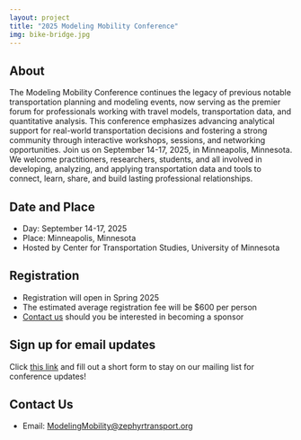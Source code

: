 ```yaml
---
layout: project
title: "2025 Modeling Mobility Conference"
img: bike-bridge.jpg
---
```


## About
The Modeling Mobility Conference continues the legacy of previous notable transportation planning and modeling events, now serving as the premier forum for professionals working with travel models, transportation data, and quantitative analysis. This conference emphasizes advancing analytical support for real-world transportation decisions and fostering a strong community through interactive workshops, sessions, and networking opportunities. Join us on September 14-17, 2025, in Minneapolis, Minnesota. We welcome practitioners, researchers, students, and all involved in developing, analyzing, and applying transportation data and tools to connect, learn, share, and build lasting professional relationships.

## Date and Place
- Day: September 14-17, 2025
- Place: Minneapolis, Minnesota
- Hosted by Center for Transportation Studies, University of Minnesota

## Registration
- Registration will open in Spring 2025
- The estimated average registration fee will be $600 per person
- [Contact us](mailto:ModelingMobility@zephyrtransport.org?subject=Sponsor) should you be interested in becoming a sponsor

## Sign up for email updates
Click [this link](http://eepurl.com/ckG5o9) and fill out a short form to stay on our mailing list for conference updates!

## Contact Us
- Email: ModelingMobility@zephyrtransport.org